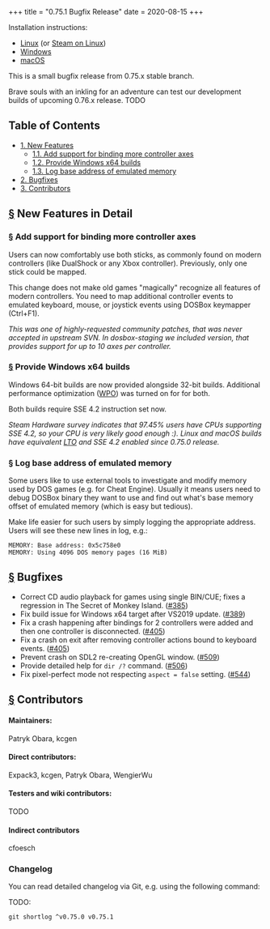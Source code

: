 +++
title = "0.75.1 Bugfix Release"
date = 2020-08-15
+++

Installation instructions:

- [Linux](/downloads/linux/) (or [Steam on Linux](/downloads/linux#steam))
- [Windows](/downloads/windows/)
- [macOS](/downloads/macos/)

This is a small bugfix release from 0.75.x stable branch.

Brave souls with an inkling for an adventure can test our development
builds of upcoming 0.76.x release. TODO

## Table of Contents

- [1. New Features](#new-features)
  - [1.1. Add support for binding more controller axes](#axes)
  - [1.2. Provide Windows x64 builds](#winx64)
  - [1.3. Log base address of emulated memory](#base)
- [2. Bugfixes](#fixes)
- [3. Contributors](#contributors)

## <a name="new-features" href="#new-features">§</a> New Features in Detail

### <a name="axes" href="#axes">§</a> Add support for binding more controller axes 

Users can now comfortably use both sticks, as commonly found on modern
controllers (like DualShock or any Xbox controller). Previously, only
one stick could be mapped.

This change does not make old games "magically" recognize all features of
modern controllers. You need to map additional controller events to emulated keyboard, mouse, or joystick events using DOSBox keymapper (Ctrl+F1).

*This was one of highly-requested community patches, that was never accepted
in upstream SVN.  In dosbox-staging we included version, that provides support
for up to 10 axes per controller.*


### <a name="winx64" href="#winx64">§</a> Provide Windows x64 builds

Windows 64-bit builds are now provided alongside 32-bit builds.
Additional performance optimization ([WPO](wpo)) was turned on for for both.

Both builds require SSE 4.2 instruction set now.

*Steam Hardware survey indicates that 97.45% users have CPUs supporting
SSE 4.2, so your CPU is very likely good enough :). Linux and macOS builds
have equivalent [LTO](lto) and SSE 4.2 enabled since 0.75.0 release.*

[wpo]:https://docs.microsoft.com/en-us/cpp/build/reference/gl-whole-program-optimization?view=vs-2019
[lto]:https://en.wikipedia.org/wiki/Interprocedural_optimization


### <a name="base" href="#base">§</a> Log base address of emulated memory

Some users like to use external tools to investigate and modify memory
used by DOS games (e.g. for Cheat Engine).  Usually it means users need to
debug DOSBox binary they want to use and find out what's base memory offset
of emulated memory (which is easy but tedious).

Make life easier for such users by simply logging the appropriate address.
Users will see these new lines in log, e.g.:

    MEMORY: Base address: 0x5c758e0
    MEMORY: Using 4096 DOS memory pages (16 MiB)


## <a name="fixes" href="#fixes">§</a> Bugfixes

- Correct CD audio playback for games using single BIN/CUE;
  fixes a regression in The Secret of Monkey Island.
  ([#385](https://github.com/dosbox-staging/dosbox-staging/issues/385))
- Fix build issue for Windows x64 target after VS2019 update.
  ([#389](https://github.com/dosbox-staging/dosbox-staging/pull/389))
- Fix a crash happening after bindings for 2 controllers were added
  and then one controller is disconnected.
  ([#405](https://github.com/dosbox-staging/dosbox-staging/issues/405))
- Fix a crash on exit after removing controller actions bound to
  keyboard events.
  ([#405](https://github.com/dosbox-staging/dosbox-staging/issues/405))
- Prevent crash on SDL2 re-creating OpenGL window.
  ([#509](https://github.com/dosbox-staging/dosbox-staging/issues/509))
- Provide detailed help for `dir /?` command.
  ([#506](https://github.com/dosbox-staging/dosbox-staging/pull/506))
- Fix pixel-perfect mode not respecting `aspect = false` setting.
  ([#544](https://github.com/dosbox-staging/dosbox-staging/issues/544))

## <a name="contributors" href="#contributors">§</a> Contributors

#### Maintainers:

Patryk Obara, kcgen

#### Direct contributors:

Expack3,
kcgen,
Patryk Obara,
WengierWu

#### Testers and wiki contributors:

TODO

#### Indirect contributors

cfoesch

### Changelog

You can read detailed changelog via Git, e.g. using the following command:

TODO:

``` shell
git shortlog ^v0.75.0 v0.75.1
```
